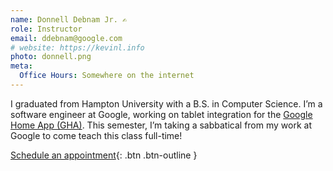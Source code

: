 ```yaml
---
name: Donnell Debnam Jr. ✍️
role: Instructor
email: ddebnam@google.com
# website: https://kevinl.info
photo: donnell.png
meta:
  Office Hours: Somewhere on the internet
---
```


I graduated from Hampton University with a B.S. in Computer Science. I’m a software engineer at Google, working on tablet integration for the [Google Home App (GHA)](https://play.google.com/store/apps/details?id=com.google.android.apps.chromecast.app&hl=en_US&gl=US&pli=1). This semester, I’m taking a sabbatical from my work at Google to come teach this class full-time!

[Schedule an appointment](#){: .btn .btn-outline }

